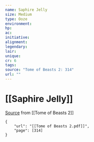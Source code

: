 ```yaml
---
name: Saphire Jelly
size: Medium
type: Ooze
environment: 
hp: 
ac: 
initiative: 
alignment: 
legendary: 
lair: 
unique: 
cr: 6
tags: 
source: "Tome of Beasts 2: 314"
url: ""
---
```

# [[Saphire Jelly]]

[Source](zotero://open-pdf/library/items/9UQIAB6R?page=314) from [[Tome of Beasts 2]]

```pdf
{
	"url": "[[Tome of Beasts 2.pdf]]",
	"page": [314]
}
```

